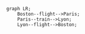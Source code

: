 ```mermaid
graph LR;
    Boston--flight-->Paris;
    Paris--train-->Lyon;
    Lyon--flight-->Boston;
```

